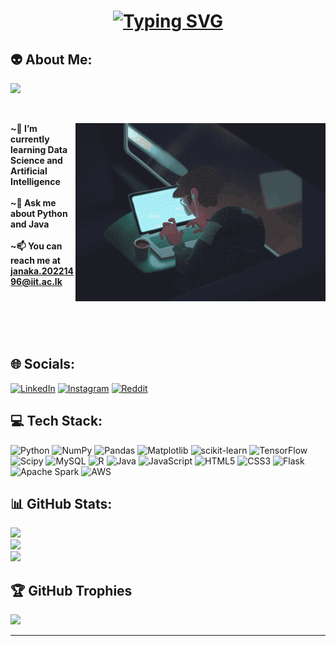 <h1 align = "center">
  <a href="https://git.io/typing-svg"><img src="https://readme-typing-svg.demolab.com?font=Righteous&size=25&duration=4000&pause=1000&color=7cfc00&center=true&vCenter=true&random=false&width=435&lines=Hi+there+%F0%9F%91%8B;I'm+Janaka+Sendanayake :)" alt="Typing SVG" /></a>
</h1>

## 👽 About Me:

[![](https://visitcount.itsvg.in/api?id=JanakaDilshanSendnayake&icon=0&color=12)](https://visitcount.itsvg.in)

<br><be>

<img src="https://github.com/JanakaDilshanSendnayake/JanakaDilshanSendnayake/blob/main/68747470733a2f2f6d656469612e74656e6f722e636f6d2f595a506e477550655a763841414141642f636f64696e672e676966.gif" align="right" width="400" height="285">

<p><strong>~🌱 I’m currently learning Data Science and Artificial Intelligence
<br><br>
~💬 Ask me about Python and Java
<br><br>
~📫 You can reach me at <a href="mailto:janaka.20221496@iit.ac.lk"/>janaka.20221496@iit.ac.lk</a></strong></p>
<br><br><br><br>

## 🌐 Socials:
[![LinkedIn](https://img.shields.io/badge/LinkedIn-%230077B5.svg?logo=linkedin&logoColor=white)](https://linkedin.com/in/www.linkedin.com/in/janaka-sendanayake) [![Instagram](https://img.shields.io/badge/Instagram-%23E4405F.svg?logo=Instagram&logoColor=white)](https://instagram.com/janaka_jr._)  [![Reddit](https://img.shields.io/badge/Reddit-%23FF4500.svg?logo=Reddit&logoColor=white)](https://reddit.com/user/u/_JanaKA_) 
<br>

## 💻 Tech Stack:
![Python](https://img.shields.io/badge/python-3670A0?style=for-the-badge&logo=python&logoColor=ffdd54) ![NumPy](https://img.shields.io/badge/numpy-%23013243.svg?style=for-the-badge&logo=numpy&logoColor=white) ![Pandas](https://img.shields.io/badge/pandas-%23150458.svg?style=for-the-badge&logo=pandas&logoColor=white) ![Matplotlib](https://img.shields.io/badge/Matplotlib-%23ffffff.svg?style=for-the-badge&logo=Matplotlib&logoColor=cornflowerblue) ![scikit-learn](https://img.shields.io/badge/scikit--learn-%23F7931E.svg?style=for-the-badge&logo=scikit-learn&logoColor=white) ![TensorFlow](https://img.shields.io/badge/TensorFlow-%23FF6F00.svg?style=for-the-badge&logo=TensorFlow&logoColor=white)  ![Scipy](https://img.shields.io/badge/SciPy-%230C55A5.svg?style=for-the-badge&logo=scipy&logoColor=%white)   ![MySQL](https://img.shields.io/badge/mysql-%2300000f.svg?style=for-the-badge&logo=mysql&logoColor=white) ![R](https://img.shields.io/badge/r-%23276DC3.svg?style=for-the-badge&logo=r&logoColor=white) ![Java](https://img.shields.io/badge/java-%23ED8B00.svg?style=for-the-badge&logo=openjdk&logoColor=white) ![JavaScript](https://img.shields.io/badge/javascript-%23323330.svg?style=for-the-badge&logo=javascript&logoColor=%23F7DF1E) ![HTML5](https://img.shields.io/badge/html5-%23E34F26.svg?style=for-the-badge&logo=html5&logoColor=white) ![CSS3](https://img.shields.io/badge/css3-%231572B6.svg?style=for-the-badge&logo=css3&logoColor=white) ![Flask](https://img.shields.io/badge/flask-%23000.svg?style=for-the-badge&logo=flask&logoColor=white) ![Apache Spark](https://img.shields.io/badge/Apache%20Spark-FDEE21?style=for-the-badge&logo=apachespark&logoColor=black) ![AWS](https://img.shields.io/badge/AWS-%23FF9900.svg?style=for-the-badge&logo=amazon-aws&logoColor=white)
<br>

## 📊 GitHub Stats:
![](https://github-readme-stats.vercel.app/api?username=JanakaDilshanSendnayake&theme=merko&hide_border=true&include_all_commits=true&count_private=true)<br/>
![](https://github-readme-streak-stats.herokuapp.com/?user=JanakaDilshanSendnayake&theme=merko&hide_border=true)<br/>
![](https://github-readme-stats.vercel.app/api/top-langs/?username=JanakaDilshanSendnayake&theme=merko&hide_border=false&include_all_commits=true&count_private=false&layout=compact)
<br>

## 🏆 GitHub Trophies
![](https://github-profile-trophy.vercel.app/?username=JanakaDilshanSendnayake&theme=matrix&no-frame=true&no-bg=false&margin-w=4)



---


